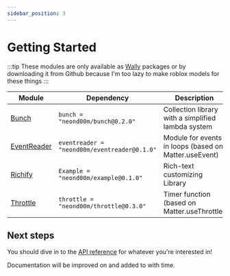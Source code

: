 ```yaml
---
sidebar_position: 3
---
```


# Getting Started

:::tip
These modules are only available as [Wally](https://wally.run/) packages or by downloading it from Github because I'm too lazy to make roblox models for these things
:::

| Module | Dependency | Description |
| -- | -- | -- |
| [Bunch](https://neond00m.github.io/MyPackages/api/Bunch) | `bunch = "neond00m/bunch@0.2.0"` | Collection library with a simplified lambda system |
| [EventReader](https://neond00m.github.io/MyPackages/api/EventReader) | `eventreader = "neond00m/eventreader@0.1.0"` | Module for events in loops (based on Matter.useEvent) |
| [Richify](https://neond00m.github.io/MyPackages/api/Richify) | `Example = "neond00m/example@0.1.0"` | Rich-text customizing Library |
| [Throttle](https://neond00m.github.io/MyPackages/api/Throttle) | `throttle = "neond00m/throttle@0.3.0"` | Timer function (based on Matter.useThrottle) |

## Next steps
You should dive in to the [API reference](/api/Bunch) for whatever you're interested in!

Documentation will be improved on and added to with time.